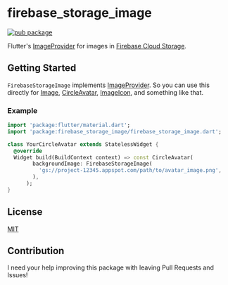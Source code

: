 # firebase_storage_image

[![pub package](https://img.shields.io/pub/v/firebase_storage_image.svg)](https://pub.dartlang.org/packages/firebase_storage_image)

Flutter's [ImageProvider](https://docs.flutter.io/flutter/painting/ImageProvider-class.html) for images in [Firebase Cloud Storage](https://firebase.google.com/docs/storage/).

## Getting Started

`FirebaseStorageImage` implements [ImageProvider](https://docs.flutter.io/flutter/painting/ImageProvider-class.html). So you can use this directly for [Image](https://docs.flutter.io/flutter/widgets/Image-class.html), [CircleAvatar](https://docs.flutter.io/flutter/material/CircleAvatar-class.html), [ImageIcon](https://docs.flutter.io/flutter/widgets/ImageIcon-class.html), and something like that.

### Example

```dart
import 'package:flutter/material.dart';
import 'package:firebase_storage_image/firebase_storage_image.dart';

class YourCircleAvatar extends StatelessWidget {
  @override
  Widget build(BuildContext context) => const CircleAvatar(
        backgroundImage: FirebaseStorageImage(
          'gs://project-12345.appspot.com/path/to/avatar_image.png',
        ),
      );
}
```

## License

[MIT](LICENSE)

## Contribution

I need your help improving this package with leaving Pull Requests and Issues!

